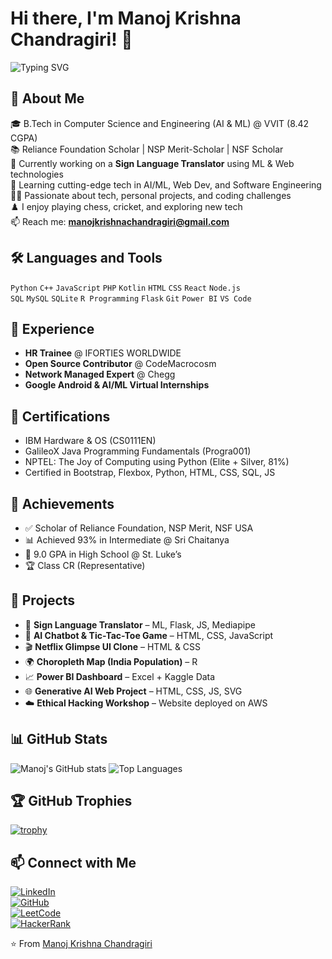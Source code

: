 # Hi there, I'm Manoj Krishna Chandragiri! 👋

![Typing SVG](https://readme-typing-svg.herokuapp.com?color=%2300F700&lines=Welcome+to+my+GitHub+profile!;AI+%26+ML+enthusiast+%7C+Web+Developer+%7C+Open+Source+Contributor)

## 🚀 About Me
🎓 B.Tech in Computer Science and Engineering (AI & ML) @ VVIT (8.42 CGPA)  
📚 Reliance Foundation Scholar | NSP Merit-Scholar | NSF Scholar  
🔭 Currently working on a **Sign Language Translator** using ML & Web technologies  
🌱 Learning cutting-edge tech in AI/ML, Web Dev, and Software Engineering  
👨‍💻 Passionate about tech, personal projects, and coding challenges  
♟️ I enjoy playing chess, cricket, and exploring new tech  
📫 Reach me: **manojkrishnachandragiri@gmail.com**

## 🛠️ Languages and Tools
`Python` `C++` `JavaScript` `PHP` `Kotlin` `HTML` `CSS` `React` `Node.js`  
`SQL` `MySQL` `SQLite` `R Programming` `Flask` `Git` `Power BI` `VS Code`

## 💼 Experience
- **HR Trainee** @ IFORTIES WORLDWIDE  
- **Open Source Contributor** @ CodeMacrocosm  
- **Network Managed Expert** @ Chegg  
- **Google Android & AI/ML Virtual Internships**

## 🧠 Certifications
- IBM Hardware & OS (CS0111EN)  
- GalileoX Java Programming Fundamentals (Progra001)  
- NPTEL: The Joy of Computing using Python (Elite + Silver, 81%)  
- Certified in Bootstrap, Flexbox, Python, HTML, CSS, SQL, JS

## 🌟 Achievements
- ✅ Scholar of Reliance Foundation, NSP Merit, NSF USA  
- 📊 Achieved 93% in Intermediate @ Sri Chaitanya  
- 🏅 9.0 GPA in High School @ St. Luke’s  
- 🏆 Class CR (Representative)

## 🔧 Projects
- 🤖 **Sign Language Translator** – ML, Flask, JS, Mediapipe  
- 🧠 **AI Chatbot & Tic-Tac-Toe Game** – HTML, CSS, JavaScript  
- 🎬 **Netflix Glimpse UI Clone** – HTML & CSS  
- 🌍 **Choropleth Map (India Population)** – R  
- 📈 **Power BI Dashboard** – Excel + Kaggle Data  
- 🌐 **Generative AI Web Project** – HTML, CSS, JS, SVG  
- ☁️ **Ethical Hacking Workshop** – Website deployed on AWS

## 📊 GitHub Stats
![Manoj's GitHub stats](https://github-readme-stats.vercel.app/api?username=manojkrishnachandragiri&show_icons=true&theme=tokyonight)
![Top Languages](https://github-readme-stats.vercel.app/api/top-langs/?username=manojkrishnachandragiri&layout=compact&theme=tokyonight)

## 🏆 GitHub Trophies
[![trophy](https://github-profile-trophy.vercel.app/?username=manojkrishnachandragiri&theme=gruvbox)](https://github.com/ryo-ma/github-profile-trophy)

## 📫 Connect with Me
[![LinkedIn](https://img.shields.io/badge/-LinkedIn-blue?logo=linkedin)](https://linkedin.com/in/manojkrishnachandragiri)  
[![GitHub](https://img.shields.io/badge/-GitHub-black?logo=github)](https://github.com/manojkrishnachandragiri)  
[![LeetCode](https://img.shields.io/badge/-LeetCode-orange?logo=leetcode)](https://leetcode.com/manojkrishnachandragiri)  
[![HackerRank](https://img.shields.io/badge/-HackerRank-2EC866?logo=HackerRank)](https://www.hackerrank.com/manojkrishnachandragiri)

⭐️ From [Manoj Krishna Chandragiri](https://github.com/manojkrishnachandragiri)
